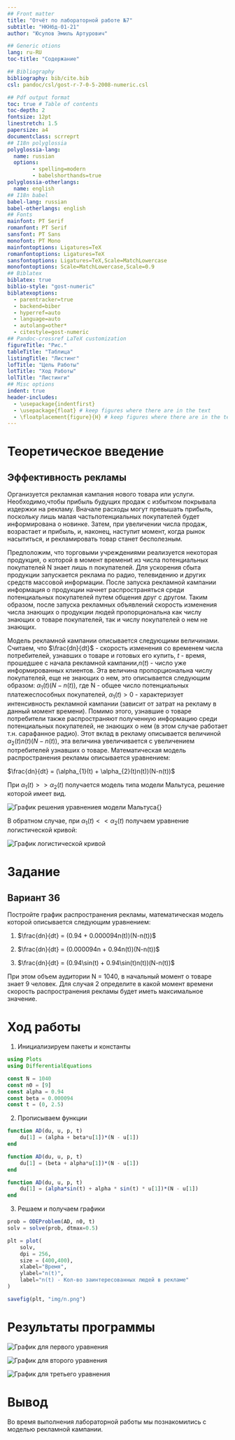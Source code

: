 ```yaml
---
## Front matter
title: "Отчёт по лабораторной работе №7"
subtitle: "НКНбд-01-21"
author: "Юсупов Эмиль Артурович"

## Generic otions
lang: ru-RU
toc-title: "Содержание"

## Bibliography
bibliography: bib/cite.bib
csl: pandoc/csl/gost-r-7-0-5-2008-numeric.csl

## Pdf output format
toc: true # Table of contents
toc-depth: 2
fontsize: 12pt
linestretch: 1.5
papersize: a4
documentclass: scrreprt
## I18n polyglossia
polyglossia-lang:
  name: russian
  options:
        - spelling=modern
        - babelshorthands=true
polyglossia-otherlangs:
  name: english
## I18n babel
babel-lang: russian
babel-otherlangs: english
## Fonts
mainfont: PT Serif
romanfont: PT Serif
sansfont: PT Sans
monofont: PT Mono
mainfontoptions: Ligatures=TeX
romanfontoptions: Ligatures=TeX
sansfontoptions: Ligatures=TeX,Scale=MatchLowercase
monofontoptions: Scale=MatchLowercase,Scale=0.9
## Biblatex
biblatex: true
biblio-style: "gost-numeric"
biblatexoptions:
  - parentracker=true
  - backend=biber
  - hyperref=auto
  - language=auto
  - autolang=other*
  - citestyle=gost-numeric
## Pandoc-crossref LaTeX customization
figureTitle: "Рис."
tableTitle: "Таблица"
listingTitle: "Листинг"
lofTitle: "Цель Работы"
lotTitle: "Ход Работы"
lolTitle: "Листинги"
## Misc options
indent: true
header-includes:
  - \usepackage{indentfirst}
  - \usepackage{float} # keep figures where there are in the text
  - \floatplacement{figure}{H} # keep figures where there are in the text
---
```


# Теоретическое введение

## Эффективность рекламы

Организуется рекламная кампания нового товара или услуги. Необходимо,чтобы прибыль будущих продаж с избытком покрывала издержки на рекламу. Вначале расходы могут превышать прибыль, поскольку лишь малая частьпотенциальных покупателей будет информирована о новинке. Затем, при увеличении числа продаж, возрастает и прибыль, и, наконец, наступит момент, когда рынок насытиться, и рекламировать товар станет бесполезным.

Предположим, что торговыми учреждениями реализуется некоторая продукция, о которой в момент времениt из числа потенциальных покупателей N знает лишь n покупателей. Для ускорения сбыта продукции запускается реклама по радио, телевидению и других средств массовой информации. После запуска рекламной кампании информация о продукции начнет распространяться среди потенциальных покупателей путем общения друг с другом. Таким образом, после запуска рекламных объявлений скорость изменения числа знающих о продукции людей пропорциональна как числу знающих о товаре покупателей, так и числу покупателей о нем не знающих.

Модель рекламной кампании описывается следующими величинами. Считаем, что $\frac{dn}{dt}$ - скорость изменения со временем числа потребителей, узнавших о товаре и готовых его купить, $t$ - время, прошедшее с начала рекламной кампании,$n(t)$ - число уже информированных клиентов. Эта величина пропорциональна числу покупателей, еще не знающих о нем, это описывается следующим образом: $\alpha_{1}(t)(N-n(t))$, где N - общее число потенциальных платежеспособных покупателей, $\alpha_{1}(t) > 0$ - характеризует интенсивность рекламной кампании (зависит от затрат на рекламу в данный момент времени). Помимо этого, узнавшие о товаре потребители также распространяют полученную информацию среди потенциальных покупателей, не знающих о нем (в этом случае работает т.н. сарафанное радио). Этот вклад в рекламу описывается величиной $\alpha_{2}(t)n(t)(N-n(t))$, эта величина увеличивается с увеличением потребителей узнавших о товаре. Математическая модель распространения рекламы описывается уравнением:

$\frac{dn}{dt} = (\alpha_{1}(t) + \alpha_{2}(t)n(t))(N-n(t))$

При $\alpha_{1}(t) >> \alpha_{2}(t)$ получается модель типа модели Мальтуса, решение которой имеет вид.

![График решения уравнениея модели Мальтуса](../img/model.png){}

В обратном случае, при $\alpha_{1}(t) << \alpha_{2}(t)$ получаем уравнение логистической кривой:

![График логистической кривой](../img/log.png)

# Задание

## Вариант 36

Постройте график распространения рекламы, математическая модель которой описывается следующим уравнением:

1. $\frac{dn}{dt} = (0.94 + 0.000094n(t))(N-n(t))$

2. $\frac{dn}{dt} = (0.000094n + 0.94n(t))(N-n(t))$

3. $\frac{dn}{dt} = (0.94\sin(t) + 0.94\sin(t)n(t))(N-n(t))$

При этом объем аудитории N = 1040, в начальный момент о товаре знает 9 человек. Для случая 2 определите в какой момент времени скорость распространения рекламы будет иметь максимальное значение.

# Ход работы

1. Инициализируем пакеты и константы

```julia
using Plots
using DifferentialEquations

const N = 1040
const n0 = [9]
const alpha = 0.94
const beta = 0.000094 
const t = (0, 2.5)
```

2. Прописываем функции

```julia
function AD(du, u, p, t)
    du[1] = (alpha + beta*u[1])*(N - u[1])
end

function AD(du, u, p, t)
    du[1] = (beta + alpha*u[1])*(N - u[1])
end

function AD(du, u, p, t)
    du[1] = (alpha*sin(t) + alpha * sin(t) * u[1])*(N - u[1])
end
```

3. Решаем и получаем графики

```julia
prob = ODEProblem(AD, n0, t)
solv = solve(prob, dtmax=0.5)

plt = plot(
    solv,
    dpi = 256,
    size = (400,400),
    xlabel="Время",
    ylabel="n(t)",
    label="n(t) - Кол-во заинтересованных людей в рекламе"
)

savefig(plt, "img/n.png")
```

# Результаты программы

![График для первого уравнения](../img/first.png)

![График для второго уравнения](../img/second.png)

![График для третьего уравнения](../img/third.png)

# Вывод

Во время выполнения лабораторной работы мы познакомились с моделью рекламной кампании.


